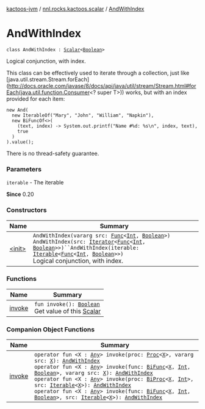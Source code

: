 [kactoos-jvm](../../index.md) / [nnl.rocks.kactoos.scalar](../index.md) / [AndWithIndex](./index.md)

# AndWithIndex

`class AndWithIndex : `[`Scalar`](../../nnl.rocks.kactoos/-scalar/index.md)`<`[`Boolean`](https://kotlinlang.org/api/latest/jvm/stdlib/kotlin/-boolean/index.html)`>`

Logical conjunction, with index.

This class can be effectively used to iterate through a collection,
just like [java.util.stream.Stream.forEach](http://docs.oracle.com/javase/8/docs/api/java/util/stream/Stream.html#forEach(java.util.function.Consumer<? super T>)) works,
but with an index provided for each item:

```
new And(
  new IterableOf("Mary", "John", "William", "Napkin"),
  new BiFuncOf<>(
    (text, index) -> System.out.printf("Name #%d: %s\n", index, text),
    true
  )
).value();
```

There is no thread-safety guarantee.

### Parameters

`iterable` - The iterable

**Since**
0.20

### Constructors

| Name | Summary |
|---|---|
| [&lt;init&gt;](-init-.md) | `AndWithIndex(vararg src: `[`Func`](../../nnl.rocks.kactoos/-func/index.md)`<`[`Int`](https://kotlinlang.org/api/latest/jvm/stdlib/kotlin/-int/index.html)`, `[`Boolean`](https://kotlinlang.org/api/latest/jvm/stdlib/kotlin/-boolean/index.html)`>)`<br>`AndWithIndex(src: `[`Iterator`](https://kotlinlang.org/api/latest/jvm/stdlib/kotlin.collections/-iterator/index.html)`<`[`Func`](../../nnl.rocks.kactoos/-func/index.md)`<`[`Int`](https://kotlinlang.org/api/latest/jvm/stdlib/kotlin/-int/index.html)`, `[`Boolean`](https://kotlinlang.org/api/latest/jvm/stdlib/kotlin/-boolean/index.html)`>>)``AndWithIndex(iterable: `[`Iterable`](https://kotlinlang.org/api/latest/jvm/stdlib/kotlin.collections/-iterable/index.html)`<`[`Func`](../../nnl.rocks.kactoos/-func/index.md)`<`[`Int`](https://kotlinlang.org/api/latest/jvm/stdlib/kotlin/-int/index.html)`, `[`Boolean`](https://kotlinlang.org/api/latest/jvm/stdlib/kotlin/-boolean/index.html)`>>)`<br>Logical conjunction, with index. |

### Functions

| Name | Summary |
|---|---|
| [invoke](invoke.md) | `fun invoke(): `[`Boolean`](https://kotlinlang.org/api/latest/jvm/stdlib/kotlin/-boolean/index.html)<br>Get value of this [Scalar](../../nnl.rocks.kactoos/-scalar/index.md) |

### Companion Object Functions

| Name | Summary |
|---|---|
| [invoke](invoke.md) | `operator fun <X : `[`Any`](https://kotlinlang.org/api/latest/jvm/stdlib/kotlin/-any/index.html)`> invoke(proc: `[`Proc`](../../nnl.rocks.kactoos/-proc/index.md)`<`[`X`](invoke.md#X)`>, vararg src: `[`X`](invoke.md#X)`): `[`AndWithIndex`](./index.md)<br>`operator fun <X : `[`Any`](https://kotlinlang.org/api/latest/jvm/stdlib/kotlin/-any/index.html)`> invoke(func: `[`BiFunc`](../../nnl.rocks.kactoos/-bi-func/index.md)`<`[`X`](invoke.md#X)`, `[`Int`](https://kotlinlang.org/api/latest/jvm/stdlib/kotlin/-int/index.html)`, `[`Boolean`](https://kotlinlang.org/api/latest/jvm/stdlib/kotlin/-boolean/index.html)`>, vararg src: `[`X`](invoke.md#X)`): `[`AndWithIndex`](./index.md)<br>`operator fun <X : `[`Any`](https://kotlinlang.org/api/latest/jvm/stdlib/kotlin/-any/index.html)`> invoke(proc: `[`BiProc`](../../nnl.rocks.kactoos/-bi-proc/index.md)`<`[`X`](invoke.md#X)`, `[`Int`](https://kotlinlang.org/api/latest/jvm/stdlib/kotlin/-int/index.html)`>, src: `[`Iterable`](https://kotlinlang.org/api/latest/jvm/stdlib/kotlin.collections/-iterable/index.html)`<`[`X`](invoke.md#X)`>): `[`AndWithIndex`](./index.md)<br>`operator fun <X : `[`Any`](https://kotlinlang.org/api/latest/jvm/stdlib/kotlin/-any/index.html)`> invoke(func: `[`BiFunc`](../../nnl.rocks.kactoos/-bi-func/index.md)`<`[`X`](invoke.md#X)`, `[`Int`](https://kotlinlang.org/api/latest/jvm/stdlib/kotlin/-int/index.html)`, `[`Boolean`](https://kotlinlang.org/api/latest/jvm/stdlib/kotlin/-boolean/index.html)`>, src: `[`Iterable`](https://kotlinlang.org/api/latest/jvm/stdlib/kotlin.collections/-iterable/index.html)`<`[`X`](invoke.md#X)`>): `[`AndWithIndex`](./index.md) |
